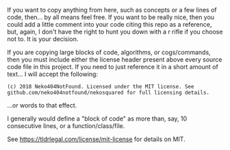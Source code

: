 If you want to copy anything from here, such as concepts or a few lines
of code, then... by all means feel free. If you want to be really nice, 
then you could add a little comment into your code citing this repo as a 
reference, but, again, I don't have the right to hunt you down with a r
rifle if you choose not to. It is your decision.

If you are copying large blocks of code, algorithms, or cogs/commands,
then you must include either the license header present above every
source code file in this project. If you need to just reference it in
a short amount of text... I will accept the following:


`(c) 2018 Neko404NotFound. Licensed under the MIT license. See
github.com/neko404notfound/nekosquared for full licensing details.`


...or words to that effect.

I generally would define a "block of code" as more than, say, 10 
consecutive lines, or a function/class/file.

See https://tldrlegal.com/license/mit-license for details on MIT.
